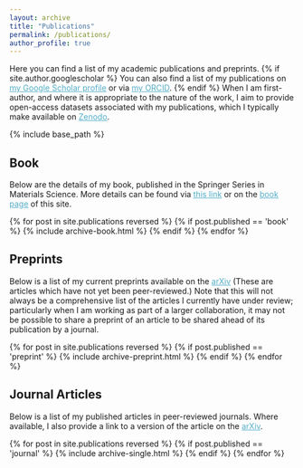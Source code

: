 ```yaml
---
layout: archive
title: "Publications"
permalink: /publications/
author_profile: true
---
```


Here you can find a list of my academic publications and preprints.  {% if site.author.googlescholar %} You can also find a list of my publications on <a href="{{site.author.googlescholar}}" style="color:#52adc8;">my Google Scholar profile</a> or via <a href="{{site.author.orcid}}" style="color:#52adc8;">my ORCID</a>. {% endif %} When I am first-author, and where it is appropriate to the nature of the work, I aim to provide open-access datasets associated with my publications, which I typically make available on <a href="https://zenodo.org" style="color:#52adc8;">Zenodo</a>.

{% include base_path %}

<h2> Book </h2>

Below are the details of my book, published in the Springer Series in Materials Science. More details can be found via <a href="https://link.springer.com/book/9783031620201" style="color:#52adc8;">this link</a> or on the <a href="/book" style="color:#52adc8;">book page</a> of this site.

{% for post in site.publications reversed %}
  {% if post.published == 'book' %}
    {% include archive-book.html %}
  {% endif %}
{% endfor %}

<h2> Preprints </h2>
Below is a list of my current preprints available on the <a href="https://arxiv.org" style="color:#52adc8;">arXiv</a> (These are articles which have not yet been peer-reviewed.) Note that this will not always be a comprehensive list of the articles I currently have under review; particularly when I am working as part of a larger collaboration, it may not be possible to share a preprint of an article to be shared ahead of its publication by a journal.

{% for post in site.publications reversed %}
  {% if post.published == 'preprint' %}
    {% include archive-preprint.html %}
  {% endif %}
{% endfor %}

<h2> Journal Articles </h2>
Below is a list of my published articles in peer-reviewed journals. Where available, I also provide a link to a version of the article on the <a href="https://arxiv.org" style="color:#52adc8;">arXiv</a>.

{% for post in site.publications reversed %}
  {% if post.published == 'journal' %}
    {% include archive-single.html %}
  {% endif %}
{% endfor %}
